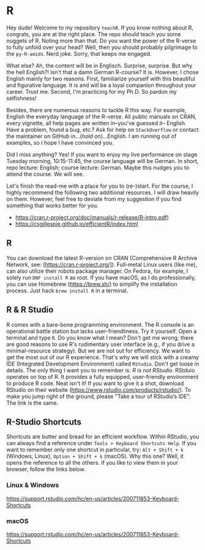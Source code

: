 # R

Hey dude! Welcome to my repository `teachR`. If you know nothing about R,
congrats, you are at the right place. The repo should teach you some nuggets
of R. Noting more than that. Do you want the power of the R-verse to fully
unfold over your head? Well, then you should probably pilgrimage to the
`py-R-amids`. Nerd joke. Sorry, that keeps me engaged.

What else? Ah, the content will be in Englisch. Surprise, surprise. But why the
hell English?! Isn't that a damn German R-course? It is. However, I chose
English mainly for two reasons. First, familiarize yourself with this beautiful
and figurative language. It is and will be a loyal companion throughout your
career. Trust me. Second, I'm practicing for my Ph.D. So pardon my selfishness!

Besides, there are numerous reasons to tackle R this way. For example, English
the everyday language of the R-verse. All public manuals on CRAN, every
vignette, all help pages are written in–you've guessed it– English. Have a
problem, found a bug, etc.? Ask for help on `StackOverflow` or contact the
maintainer on GitHub in...(*hold on*)...English. I am running out of examples,
so I hope I have convinced you. 

Did I miss anything? Yes! If you want to enjoy my live performance on stage
Tuesday morning, 10:15-11:45, the course language will be German. In short,
repo lecture: English; course lecture: German. Maybe this nudges you to attend
the course. We will see.

Let's finish the read-me with a place for you to (re-)start. For the course, I
highly recommend the following two additional resources. I will draw heavily on
them. However, feel free to deviate from my suggestion if you find something
that works better for you.

- https://cran.r-project.org/doc/manuals/r-release/R-intro.pdf)
- https://csgillespie.github.io/efficientR/index.html


## R 

You can download the latest R-version on CRAN (Comprehensive R Archive Network,
see: [https://cran.r-project.org/]). Full-metal Linux users (like me), can also
utilize their robots package manager. On Fedora, for example, I solely run `DNF
install R` as root. If you have macOS, as I do professionally, you can use
Homebrew (https://brew.sh/) to simplify the installation process. Just hack
`brew install R` in a terminal.


## R & R Studio

R comes with a bare-bone programming environment. The R console is an
operational battle station but lacks user-friendliness. Try it yourself. Open a
terminal and type `R`. Do you know what I mean? Don't get me wrong; there are
good reasons to use R's rudimentary user interface (e.g., if you drive a
minimal-resource strategy). But we are not out for efficiency. We want to get
the most out of our R experience. That's why we will stick with a creamy IDE
(Integrated Development Environment) called `RStudio`. Don't get loose in
details. The only thing I want you to remember is: *R is not RStudio*. RStduio
operates on top of R. It provides a fully equipped, user-friendly environment
to produce R code. Neat isn't it! If you want to give it a shot, download
RStudio on their website (https://www.rstudio.com/products/rstudio/). To make
you jump right of the ground, please "Take a tour of RStudio’s IDE". The link
is the same. 

## R-Studio Shortcuts 

Shortcuts are butter and bread for an efficient workflow. Within RStudio, you
can always find a reference under `Tools > Keyboard Shortcuts Help`. If you
want to remember only one shortcut in particular, try: `Alt + Shift + k`
(Windows, Linux), `Option + Shift + k` (macOS). Why this one? Well, it opens
the reference to all the others. If you like to view them in your browser,
follow the links below.

### Linux & Windows
https://support.rstudio.com/hc/en-us/articles/200711853-Keyboard-Shortcuts

### macOS 
https://support.rstudio.com/hc/en-us/articles/200711853-Keyboard-Shortcuts

